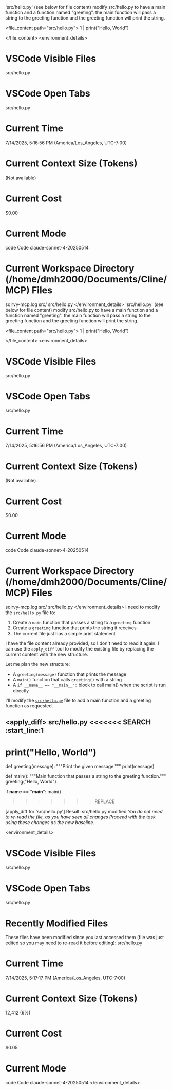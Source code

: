 <task>
'src/hello.py' (see below for file content) modify src/hello.py to have a main function and a function named "greeting". the main function will pass a string to the greeting function and the greeting function will print the string.
</task>

<file_content path="src/hello.py">
1 | print("Hello, World")

</file_content>
<environment_details>
# VSCode Visible Files
src/hello.py

# VSCode Open Tabs
src/hello.py

# Current Time
7/14/2025, 5:16:56 PM (America/Los_Angeles, UTC-7:00)

# Current Context Size (Tokens)
(Not available)

# Current Cost
$0.00

# Current Mode
<slug>code</slug>
<name>Code</name>
<model>claude-sonnet-4-20250514</model>


# Current Workspace Directory (/home/dmh2000/Documents/Cline/MCP) Files
sqirvy-mcp.log
src/
src/hello.py
</environment_details>
<task>
'src/hello.py' (see below for file content) modify src/hello.py to have a main function and a function named "greeting". the main function will pass a string to the greeting function and the greeting function will print the string.
</task>

<file_content path="src/hello.py">
1 | print("Hello, World")

</file_content>
<environment_details>
# VSCode Visible Files
src/hello.py

# VSCode Open Tabs
src/hello.py

# Current Time
7/14/2025, 5:16:56 PM (America/Los_Angeles, UTC-7:00)

# Current Context Size (Tokens)
(Not available)

# Current Cost
$0.00

# Current Mode
<slug>code</slug>
<name>Code</name>
<model>claude-sonnet-4-20250514</model>


# Current Workspace Directory (/home/dmh2000/Documents/Cline/MCP) Files
sqirvy-mcp.log
src/
src/hello.py
</environment_details>
<thinking>
I need to modify the `src/hello.py` file to:
1. Create a `main` function that passes a string to a `greeting` function
2. Create a `greeting` function that prints the string it receives
3. The current file just has a simple print statement

I have the file content already provided, so I don't need to read it again. I can use the `apply_diff` tool to modify the existing file by replacing the current content with the new structure.

Let me plan the new structure:
- A `greeting(message)` function that prints the message
- A `main()` function that calls `greeting()` with a string
- A `if __name__ == "__main__":` block to call main() when the script is run directly
</thinking>

I'll modify the [`src/hello.py`](src/hello.py:1) file to add a main function and a greeting function as requested.

<apply_diff>
<path>src/hello.py</path>
<diff>
<<<<<<< SEARCH
:start_line:1
-------
print("Hello, World")
=======
def greeting(message):
    """Print the given message."""
    print(message)

def main():
    """Main function that passes a string to the greeting function."""
    greeting("Hello, World")

if __name__ == "__main__":
    main()
>>>>>>> REPLACE
</diff>
</apply_diff>
[apply_diff for 'src/hello.py'] Result:
<file_write_result>
<path>src/hello.py</path>
<operation>modified</operation>
<notice>
<i>You do not need to re-read the file, as you have seen all changes</i>
<i>Proceed with the task using these changes as the new baseline.</i>
</notice>
</file_write_result>

<environment_details>
# VSCode Visible Files
src/hello.py

# VSCode Open Tabs
src/hello.py

# Recently Modified Files
These files have been modified since you last accessed them (file was just edited so you may need to re-read it before editing):
src/hello.py

# Current Time
7/14/2025, 5:17:17 PM (America/Los_Angeles, UTC-7:00)

# Current Context Size (Tokens)
12,412 (6%)

# Current Cost
$0.05

# Current Mode
<slug>code</slug>
<name>Code</name>
<model>claude-sonnet-4-20250514</model>
</environment_details>
